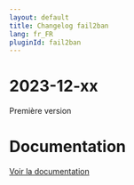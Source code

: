 ```yaml
---
layout: default
title: Changelog fail2ban
lang: fr_FR
pluginId: fail2ban
---
```


# 2023-12-xx

Première version

# Documentation

[Voir la documentation]({{site.baseurl}}/{{page.pluginId}}/{{page.lang}})
